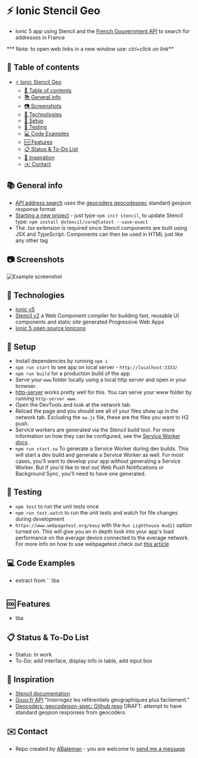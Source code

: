 # :zap: Ionic Stencil Geo

* Ionic 5 app using Stencil and the [French Gouvernment API](https://geo.api.gouv.fr/) to search for addresses in France

*** Note: to open web links in a new window use: _ctrl+click on link_**

## :page_facing_up: Table of contents

* [:zap: Ionic Stencil Geo](#zap-ionic-stencil-geo)
  * [:page_facing_up: Table of contents](#page_facing_up-table-of-contents)
  * [:books: General info](#books-general-info)
  * [:camera: Screenshots](#camera-screenshots)
  * [:signal_strength: Technologies](#signal_strength-technologies)
  * [:floppy_disk: Setup](#floppy_disk-setup)
  * [:flashlight: Testing](#flashlight-testing)
  * [:computer: Code Examples](#computer-code-examples)
  * [:cool: Features](#cool-features)
  * [:clipboard: Status & To-Do List](#clipboard-status--to-do-list)
  * [:clap: Inspiration](#clap-inspiration)
  * [:envelope: Contact](#envelope-contact)

## :books: General info

* [API address search](https://geo.api.gouv.fr/adresse) uses the [geocoders geocodespec](https://github.com/geocoders/geocodejson-spec) standard geojson response format
* [Starting a new project](https://stenciljs.com/docs/getting-started) - just type `npm init stencil`, to update Stencil type: `npm install @stencil/core@latest --save-exact`
* The .tsx extension is required since Stencil components are built using JSX and TypeScript. Components can then be used in HTML just like any other tag

## :camera: Screenshots

![Example screenshot](./img/result.jpg)

## :signal_strength: Technologies

* [Ionic v5](https://ionicframework.com/)
* [Stencil v2](https://stenciljs.com/) a Web Component compiler for building fast, reusable UI components and static site generated Progressive Web Apps
* [Ionic 5 open source Ionicons](https://ionicons.com/)

## :floppy_disk: Setup

* Install dependencies by running `npm i`
* `npm run start` to see app on local server - `http://localhost:3333/`
* `npm run build` for a production build of the app
* Serve your `www` folder locally using a local http server and open in your browser.
* [http-server](https://www.npmjs.com/package/http-server) works pretty well for this. You can serve your www folder by running `http-server www`.
* Open the DevTools and look at the network tab.
* Reload the page and you should see all of your files show up in the network tab. Excluding the `sw.js` file, these are the files you want to H2 push.
* Service workers are generated via the Stencil build tool. For more information on how they can be configured, see the [Service Worker docs](https://stenciljs.com/docs/service-workers).
* `npm run start.sw` To generate a Service Worker during dev builds. This will start a dev build and generate a Service Worker as well. For most cases, you'll want to develop your app without generating a Service Worker. But if you'd like to test out Web Push Notifications or Background Sync, you'll need to have one generated.

## :flashlight: Testing

* `npm test` to run the unit tests once
* `npm run test.watch` to run the unit tests and watch for file changes during development
* `https://www.webpagetest.org/easy` with the `Run Lighthouse Audit` option turned on. This will give you an in depth look into your app's load performance on the average device connected to the average network.
For more info on how to use webpagetest check out [this article](https://zoompf.com/blog/2015/07/the-seo-experts-guide-to-web-performance-using-webpagetest-2)

## :computer: Code Examples

* extract from `` tba

```typescript

```

## :cool: Features

* tba

## :clipboard: Status & To-Do List

* Status: In work
* To-Do: add interface, display info in table, add input box

## :clap: Inspiration

* [Stencil documentation](https://stenciljs.com/docs/my-first-component)
* [Gouv.fr API](https://geo.api.gouv.fr/) "Interrogez les référentiels géographiques plus facilement."
* [Geocoders: geocodejson-spec: Github repo](https://github.com/geocoders/geocodejson-spec) DRAFT: attempt to have standard geojson responses from geocoders.

## :envelope: Contact

* Repo created by [ABateman](https://www.andrewbateman.org) - you are welcome to [send me a message](https://andrewbateman.org/contact)
